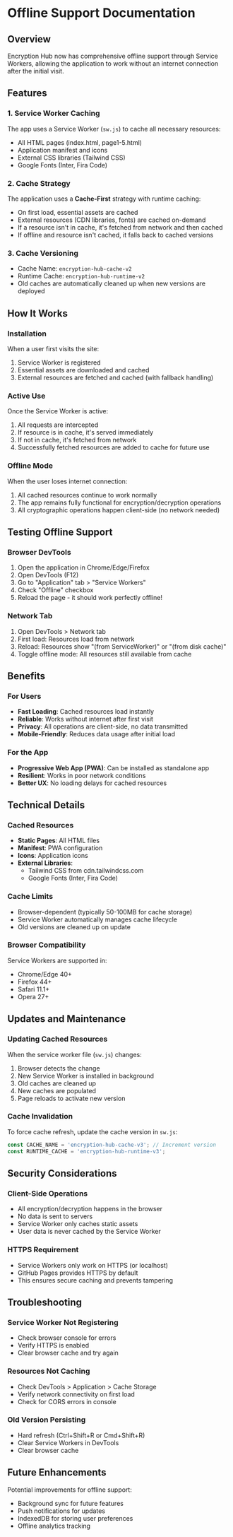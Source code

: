 # Offline Support Documentation

## Overview
Encryption Hub now has comprehensive offline support through Service Workers, allowing the application to work without an internet connection after the initial visit.

## Features

### 1. Service Worker Caching
The app uses a Service Worker (`sw.js`) to cache all necessary resources:
- All HTML pages (index.html, page1-5.html)
- Application manifest and icons
- External CSS libraries (Tailwind CSS)
- Google Fonts (Inter, Fira Code)

### 2. Cache Strategy
The application uses a **Cache-First** strategy with runtime caching:
- On first load, essential assets are cached
- External resources (CDN libraries, fonts) are cached on-demand
- If a resource isn't in cache, it's fetched from network and then cached
- If offline and resource isn't cached, it falls back to cached versions

### 3. Cache Versioning
- Cache Name: `encryption-hub-cache-v2`
- Runtime Cache: `encryption-hub-runtime-v2`
- Old caches are automatically cleaned up when new versions are deployed

## How It Works

### Installation
When a user first visits the site:
1. Service Worker is registered
2. Essential assets are downloaded and cached
3. External resources are fetched and cached (with fallback handling)

### Active Use
Once the Service Worker is active:
1. All requests are intercepted
2. If resource is in cache, it's served immediately
3. If not in cache, it's fetched from network
4. Successfully fetched resources are added to cache for future use

### Offline Mode
When the user loses internet connection:
1. All cached resources continue to work normally
2. The app remains fully functional for encryption/decryption operations
3. All cryptographic operations happen client-side (no network needed)

## Testing Offline Support

### Browser DevTools
1. Open the application in Chrome/Edge/Firefox
2. Open DevTools (F12)
3. Go to "Application" tab > "Service Workers"
4. Check "Offline" checkbox
5. Reload the page - it should work perfectly offline!

### Network Tab
1. Open DevTools > Network tab
2. First load: Resources load from network
3. Reload: Resources show "(from ServiceWorker)" or "(from disk cache)"
4. Toggle offline mode: All resources still available from cache

## Benefits

### For Users
- **Fast Loading**: Cached resources load instantly
- **Reliable**: Works without internet after first visit
- **Privacy**: All operations are client-side, no data transmitted
- **Mobile-Friendly**: Reduces data usage after initial load

### For the App
- **Progressive Web App (PWA)**: Can be installed as standalone app
- **Resilient**: Works in poor network conditions
- **Better UX**: No loading delays for cached resources

## Technical Details

### Cached Resources
- **Static Pages**: All HTML files
- **Manifest**: PWA configuration
- **Icons**: Application icons
- **External Libraries**: 
  - Tailwind CSS from cdn.tailwindcss.com
  - Google Fonts (Inter, Fira Code)

### Cache Limits
- Browser-dependent (typically 50-100MB for cache storage)
- Service Worker automatically manages cache lifecycle
- Old versions are cleaned up on update

### Browser Compatibility
Service Workers are supported in:
- Chrome/Edge 40+
- Firefox 44+
- Safari 11.1+
- Opera 27+

## Updates and Maintenance

### Updating Cached Resources
When the service worker file (`sw.js`) changes:
1. Browser detects the change
2. New Service Worker is installed in background
3. Old caches are cleaned up
4. New caches are populated
5. Page reloads to activate new version

### Cache Invalidation
To force cache refresh, update the cache version in `sw.js`:
```javascript
const CACHE_NAME = 'encryption-hub-cache-v3'; // Increment version
const RUNTIME_CACHE = 'encryption-hub-runtime-v3';
```

## Security Considerations

### Client-Side Operations
- All encryption/decryption happens in the browser
- No data is sent to servers
- Service Worker only caches static assets
- User data is never cached by the Service Worker

### HTTPS Requirement
- Service Workers only work on HTTPS (or localhost)
- GitHub Pages provides HTTPS by default
- This ensures secure caching and prevents tampering

## Troubleshooting

### Service Worker Not Registering
- Check browser console for errors
- Verify HTTPS is enabled
- Clear browser cache and try again

### Resources Not Caching
- Check DevTools > Application > Cache Storage
- Verify network connectivity on first load
- Check for CORS errors in console

### Old Version Persisting
- Hard refresh (Ctrl+Shift+R or Cmd+Shift+R)
- Clear Service Workers in DevTools
- Clear browser cache

## Future Enhancements

Potential improvements for offline support:
- Background sync for future features
- Push notifications for updates
- IndexedDB for storing user preferences
- Offline analytics tracking
